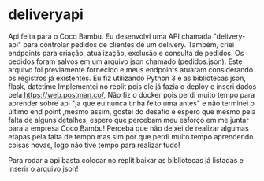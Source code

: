 # deliveryapi
Api feita para o Coco Bambu.
Eu desenvolvi uma API chamada "delivery-api" para controlar pedidos de
clientes de um delivery. Também, criei endpoints para criação, atualização, exclusão
e consulta de pedidos. Os pedidos foram salvos em um arquivo json chamado
(pedidos.json). Este arquivo foi previamente fornecido e meus endpoints atuaram
considerando os registros já existentes.
Eu fiz utilizando Python 3
e as bibliotecas json, flask, datetime
Implementei no replit pois ele já fazia o deploy
e inseri dados pela https://web.postman.co/,
Não fiz o docker pois perdi muito tempo para aprender sobre api "ja que eu nunca tinha feito uma antes" e não terminei o último end point
,mesmo assim, gostei do desafio e espero que mesmo pela
falta de alguns detalhes, espero que percebam meu esforço em me juntar para a empresa Coco Bambu!
Perceba que não deixei de realizar algumas etapas pela falta de tempo mas sim por que perdi muito tempo aprendendo coisas novas, logo não tive tempo para realizar tudo!


Para rodar a api basta colocar no replit baixar as bibliotecas já listadas e inserir o arquivo json!
